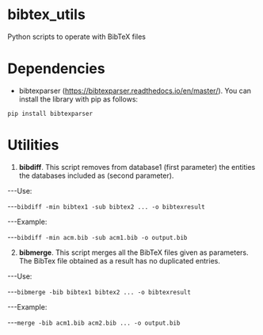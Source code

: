 # bibtex_utils
Python scripts to operate with BibTeX files

# Dependencies
* bibtexparser (https://bibtexparser.readthedocs.io/en/master/).
You can install the library with pip as follows:

<code>pip install bibtexparser</code>

# Utilities

1. **bibdiff**. This script removes from database1 (first parameter) the entities the databases included as (second parameter).

---Use:

---<code>bibdiff -min bibtex1 -sub bibtex2 ... -o bibtexresult </code>

---Example:

---<code>bibdiff -min acm.bib -sub acm1.bib -o output.bib</code>

2. **bibmerge**. This script merges all the BibTeX files given as parameters. The BibTex file obtained as a result has no duplicated entries.

---Use:

---<code>bibmerge -bib bibtex1 bibtex2 ... -o bibtexresult </code>

---Example:

---<code>merge -bib acm1.bib acm2.bib ... -o output.bib</code>

